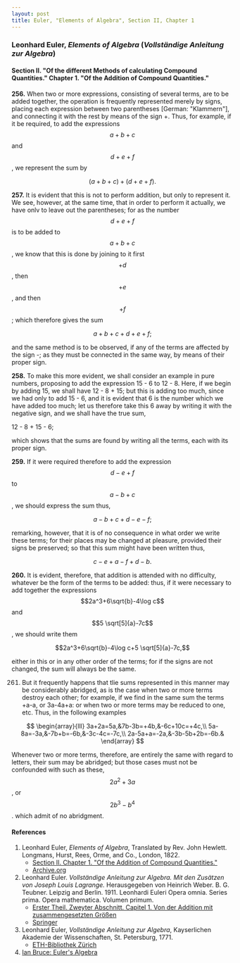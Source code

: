 ```yaml
---
layout: post
title: Euler, "Elements of Algebra", Section II, Chapter 1
---
```


### Leonhard Euler, *Elements of Algebra* (*Vollständige Anleitung zur Algebra*)

#### Section II. "Of the different Methods of calculating Compound Quantities." Chapter 1. "Of the Addition of Compound Quantities."

**256.** When two or more expressions, consisting of several
terms, are to be added together, the operation is frequently
represented merely by signs, placing each expression between two parentheses
\[German: "Klammern"\], and connecting it with the rest by
means of the sign +. Thus, for example, if it be required,
to add the expressions $$a+b+c$$ and $$d+e+f$$, we represent the sum by

$$(a+b+c)+(d+e+f).$$

**257.** It is evident that this is not to perform addition,
but only to represent it. We see, however, at the same
time, that in order to perform it actually, we have onlv to
leave out the parentheses; for as the number $$d+e+f$$ is
to be added to $$a+b+c$$, we know that this is done by
joining to it first $$+d$$, then $$+e$$, and then $$+f$$; which therefore
gives the sum

$$a+b+c+d+e+f;$$

and the same method
is to be observed, if any of the terms are affected by the
sign -; as they must be connected in the same way, by means of their proper sign.

**258.** To make this more evident, we shall consider an
example in pure numbers, proposing to add the expression
15 - 6 to 12 - 8. Here, if we begin by adding 15, we
shall have 12 - 8 + 15; but this is adding too much, since
we had only to add 15 - 6, and it is evident that 6 is the
number which we have added too much; let us therefore
take this 6 away by writing it with the negative sign, and
we shall have the true sum,

12 - 8 + 15 - 6;

which shows that the sums are found by writing all the
terms, each with its proper sign.

**259.** If it were required therefore to add the expression
$$d-e+f$$ to $$a-b+c$$, we should express the sum thus,

$$a-b+c+d-e-f;$$

remarking, however, that it is of no consequence in what
order we write these terms; for their places may be changed
at pleasure, provided their signs be preserved; so that this
sum might have been written thus,

$$c-e+a-f+d-b.$$

**260.** It is evident, therefore, that addition is attended with no difficulty,
whatever be the form of the terms to be added: thus, if it were necessary to add
together the expressions
$$2a^3+6\sqrt{b}-4\log c$$ and $$5 \sqrt[5]{a}-7c$$, we should write them

$$2a^3+6\sqrt{b}-4\log c+5 \sqrt[5]{a}-7c,$$

either in this or in any other order of the terms; for if the
signs are not changed, the sum will always be the same.

261. But it frequently happens that tlie sums represented in this manner may be
considerably abridged, as is the case when two or more terms destroy each other;
for example, if we find in the same sum the terms +a-a, or 3a-4a+a: or when
two or more terms may be reduced to one, etc. Thus, in the following examples

$$
\begin{array}{lll}
3a+2a=5a,&7b-3b=+4b,&-6c+10c=+4c,\\
5a-8a=-3a,&-7b+b=-6b,&-3c-4c=-7c,\\
2a-5a+a=-2a,&-3b-5b+2b=-6b.&
\end{array}
$$


Whenever two or more terms, therefore, are entirely the
same with regard to letters, their sum may be abridged;
but those cases must not be confounded with such as these,
$$2a^2 + 3a$$, or $$2b^3 - b^4$$. which admit of no abridgment.


#### References

1. Leonhard Euler, *Elements of Algebra*, Translated by Rev. John Hewlett. Longmans, Hurst, Rees, Orme, and Co., London, 1822.
    - [Section II. Chapter 1. "Of the Addition of Compound Quantities."](/assets/euler/en/II-1.pdf)
    - [Archive.org](https://archive.org/details/elementsofalgebr00euleuoft/)
2. Leonhard Euler. *Vollständige Anleitung zur Algebra. Mit den Zusätzen von Joseph Louis Lagrange.* Herausgegeben von Heinrich Weber. B. G. Teubner. Leipzig and Berlin. 1911. Leonhardi Euleri Opera omnia. Series prima. Opera mathematica. Volumen primum.
    - [Erster Theil. Zweyter Abschnitt. Capitel 1. Von der Addition mit zusammengesetzten Größen](/assets/euler/de/I-II-1.pdf)
    - [Springer](https://link.springer.com/book/9783764314002)
3. Leonhard Euler, *Vollständige Anleitung zur Algebra*, Kayserlichen Akademie der Wissenschaften, St. Petersburg, 1771.
    - [ETH-Bibliothek Zürich](https://doi.org/10.3931/e-rara-9093)
4. [Ian Bruce: Euler's Algebra](https://www.17centurymaths.com/contents/euleralgebra.htm)